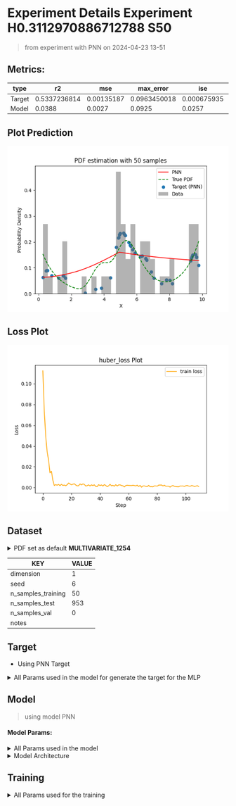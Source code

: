 # Experiment Details Experiment  H0.3112970886712788 S50
> from experiment with PNN
> on 2024-04-23 13-51
## Metrics:
                                                                                                 
| type   | r2           | mse        | max_error    | ise         | kl           | evs          |
|--------|--------------|------------|--------------|-------------|--------------|--------------|
| Target | 0.5337236814 | 0.00135187 | 0.0963450018 | 0.000675935 | 0.0675486109 | 0.5338930259 |
| Model  | 0.0388       | 0.0027     | 0.0925       | 0.0257      | 0.12         | 0.2707       |
                                                                                                 
## Plot Prediction

<img src="pdf_440e367d.png">

## Loss Plot

<img src="loss_440e367d.png">

## Dataset

<details><summary>PDF set as default <b>MULTIVARIATE_1254</b></summary>

#### Dimension 1
                                      
| type        | rate | weight |      |
|-------------|------|--------|------|
| exponential | 1    | 0.2    |      |
| logistic    | 4    | 0.8    | 0.25 |
| logistic    | 5.5  | 0.7    | 0.3  |
| exponential | -1   | 0.25   | -10  |
                                      
</details>
                              
| KEY                | VALUE |
|--------------------|-------|
| dimension          | 1     |
| seed               | 6     |
| n_samples_training | 50    |
| n_samples_test     | 953   |
| n_samples_val      | 0     |
| notes              |       |
                              
## Target
- Using PNN Target
<details><summary>All Params used in the model for generate the target for the MLP </summary>

                            
| KEY | VALUE              |
|-----|--------------------|
| h   | 0.3112970886712788 |
                            
</details>

## Model
> using model PNN
#### Model Params:
<details><summary>All Params used in the model </summary>

                                                                                 
| KEY             | VALUE                                                       |
|-----------------|-------------------------------------------------------------|
| dropout         | 0.0                                                         |
| hidden_layer    | [(24, ReLU()), (22, Tanh()), (64, ReLU()), (64, Sigmoid())] |
| last_activation | lambda                                                      |
                                                                                 
</details>

<details><summary>Model Architecture </summary>

LitModularNN(
  (neural_netowrk_modular): NeuralNetworkModular(
    (dropout): Dropout(p=0.0, inplace=False)
    (output_layer): Linear(in_features=64, out_features=1, bias=True)
    (last_activation): AdaptiveSigmoid(
      (sigmoid): Sigmoid()
    )
    (layers): ModuleList(
      (0): Linear(in_features=1, out_features=24, bias=True)
      (1): Linear(in_features=24, out_features=22, bias=True)
      (2): Linear(in_features=22, out_features=64, bias=True)
      (3): Linear(in_features=64, out_features=64, bias=True)
      (4): AdaptiveSigmoid(
        (sigmoid): Sigmoid()
      )
    )
    (activation): ModuleList(
      (0): ReLU()
      (1): Tanh()
      (2): ReLU()
      (3): Sigmoid()
    )
  )
)
</details>

## Training
<details><summary>All Params used for the training </summary>

                                         
| KEY           | VALUE                 |
|---------------|-----------------------|
| epochs        | 110                   |
| batch_size    | 14                    |
| loss_type     | huber_loss            |
| optimizer     | Adam                  |
| learning_rate | 0.0006600995607244531 |
                                         
</details>


